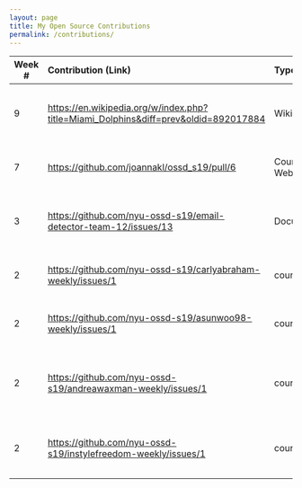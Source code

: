 ```yaml
---
layout: page
title: My Open Source Contributions
permalink: /contributions/
---
```


<!-- 
Type of the contribution should be "Wikipedia edit", "OpenStreet Map feature", "Documentation", "Course website", "Blog", 
"Browse Add-on", etc. 

The descriptioin should include a brief summary of what you did. 

Replace the first row with your contribution. 

--> 





| Week #       | Contribution (Link)  | Type  | Description | 
|---|:---|:---|:---|
|  9   | <https://en.wikipedia.org/w/index.php?title=Miami_Dolphins&diff=prev&oldid=892017884>   | Wikipedia edit    |   I added an image to the Miami Dolphins article.    |
|  7   | <https://github.com/joannakl/ossd_s19/pull/6>   | Course Website    |   I submitted a pull request for a typo.    |
|  3   | <https://github.com/nyu-ossd-s19/email-detector-team-12/issues/13>   | Documentation    |   I reported an issue (missing Code of Conduct).    |
|  2   | <https://github.com/nyu-ossd-s19/carlyabraham-weekly/issues/1>    | course wiki    |   I reported an issue (incorrect link to blog).    |
|  2   | <https://github.com/nyu-ossd-s19/asunwoo98-weekly/issues/1>    |  course wiki   |  I reported an issue (incorrect link to blog).    |
|  2   | <https://github.com/nyu-ossd-s19/andreawaxman-weekly/issues/1>   |  course wiki   |  I reported an issue (incorrect link to blog and broken links).    |
|  2   | <https://github.com/nyu-ossd-s19/instylefreedom-weekly/issues/1>    |  course wiki   |  I reported an issue (about page in blog is incomplete).    |
